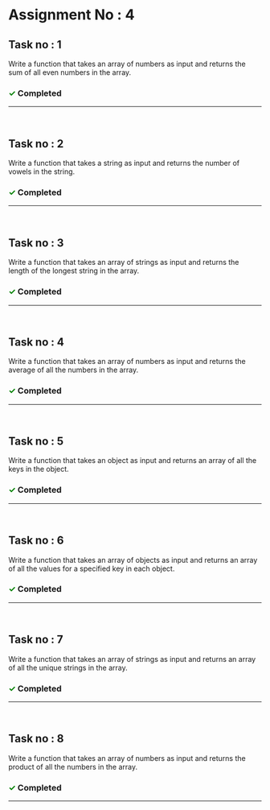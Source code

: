 # Assignment No : 4

## Task no : 1

Write a function that takes an array of numbers as input and returns the sum of all even numbers in the array.

### <span  style="color:green;">&#10003;</span> Completed

<hr>
<br>

## Task no : 2

Write a function that takes a string as input and returns the number of vowels in the string.

### <span  style="color:green;">&#10003;</span> Completed

<hr>
<br>

## Task no : 3

Write a function that takes an array of strings as input and returns the length of the longest string in the array.

### <span  style="color:green;">&#10003;</span> Completed

<hr>
<br>

## Task no : 4

Write a function that takes an array of numbers as input and returns the average of all the numbers in the array.

### <span  style="color:green;">&#10003;</span> Completed

<hr>
<br>

## Task no : 5

Write a function that takes an object as input and returns an array of all the keys in the object.

### <span  style="color:green;">&#10003;</span> Completed

<hr>
<br>

## Task no : 6

Write a function that takes an array of objects as input and returns an array of all the values for a specified key in each object.

### <span  style="color:green;">&#10003;</span> Completed

<hr>
<br>

## Task no : 7

Write a function that takes an array of strings as input and returns an array of all the unique strings in the array.

### <span  style="color:green;">&#10003;</span> Completed

<hr>
<br>

## Task no : 8

Write a function that takes an array of numbers as input and returns the product of all the numbers in the array.

### <span  style="color:green;">&#10003;</span> Completed

<hr>
<br>
